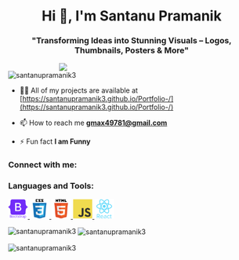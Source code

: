 <h1 align="center">Hi 👋, I'm Santanu Pramanik</h1>
<h3 align="center">"Transforming Ideas into Stunning Visuals – Logos, Thumbnails, Posters & More"</h3>

<img src="https://media2.giphy.com/media/v1.Y2lkPTc5MGI3NjExeXRucXN3N3RwejE4eHdzOHF6dXdta2s2d2hlMjgzN2Vxb2JlcGFpdiZlcD12MV9pbnRlcm5hbF9naWZfYnlfaWQmY3Q9Zw/Vh1KrUr6Tvl1RFYYk6/giphy.gif" align="right" width="400">



<p align="left"> <img src="https://komarev.com/ghpvc/?username=santanupramanik3&label=Profile%20views&color=0e75b6&style=flat" alt="santanupramanik3" /> </p>

- 👨‍💻 All of my projects are available at [https://santanupramanik3.github.io/Portfolio-/](https://santanupramanik3.github.io/Portfolio-/)

- 📫 How to reach me **gmax49781@gmail.com**

- ⚡ Fun fact **I am Funny**

<h3 align="left">Connect with me:</h3>
<p align="left">
</p>

<h3 align="left">Languages and Tools:</h3>
<p align="left"> <a href="https://getbootstrap.com" target="_blank" rel="noreferrer"> <img src="https://raw.githubusercontent.com/devicons/devicon/master/icons/bootstrap/bootstrap-plain-wordmark.svg" alt="bootstrap" width="40" height="40"/> </a> <a href="https://www.w3schools.com/css/" target="_blank" rel="noreferrer"> <img src="https://raw.githubusercontent.com/devicons/devicon/master/icons/css3/css3-original-wordmark.svg" alt="css3" width="40" height="40"/> </a> <a href="https://www.w3.org/html/" target="_blank" rel="noreferrer"> <img src="https://raw.githubusercontent.com/devicons/devicon/master/icons/html5/html5-original-wordmark.svg" alt="html5" width="40" height="40"/> </a> <a href="https://developer.mozilla.org/en-US/docs/Web/JavaScript" target="_blank" rel="noreferrer"> <img src="https://raw.githubusercontent.com/devicons/devicon/master/icons/javascript/javascript-original.svg" alt="javascript" width="40" height="40"/> </a> <a href="https://reactjs.org/" target="_blank" rel="noreferrer"> <img src="https://raw.githubusercontent.com/devicons/devicon/master/icons/react/react-original-wordmark.svg" alt="react" width="40" height="40"/> </a> </p>

<p><img align="left" src="https://github-readme-stats.vercel.app/api/top-langs?username=santanupramanik3&show_icons=true&locale=en&layout=compact" alt="santanupramanik3" /></p>

<p>&nbsp;<img align="center" src="https://github-readme-stats.vercel.app/api?username=santanupramanik3&show_icons=true&locale=en" alt="santanupramanik3" /></p>

<p><img align="center" src="https://github-readme-streak-stats.herokuapp.com/?user=santanupramanik3&" alt="santanupramanik3" /></p>
